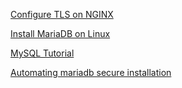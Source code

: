 [Configure TLS on NGINX](https://hackernoon.com/how-properly-configure-nginx-server-for-tls-sg1d3udt)

[Install MariaDB on Linux](https://www.fosslinux.com/47885/install-mariadb-linux-windows.htm)

[MySQL Tutorial](https://www.mysqltutorial.org/)

[Automating mariadb secure installation](https://bertvv.github.io/notes-to-self/2015/11/16/automating-mysql_secure_installation/)